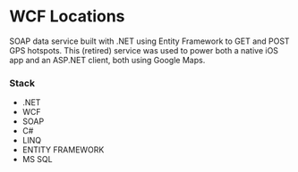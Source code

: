WCF Locations
============

SOAP data service built with .NET using Entity Framework to GET and POST GPS hotspots. This (retired) service was used to power both a native iOS app and an ASP.NET client, both using Google Maps.

### Stack
* .NET
* WCF
* SOAP
* C#
* LINQ
* ENTITY FRAMEWORK
* MS SQL
